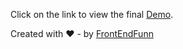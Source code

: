 Click on the link to view the final
[Demo](https://ui-session.stackblitz.io).


Created with ❤️ - by [FrontEndFunn](https://www.youtube.com/channel/UCpOHt5d6GG-mvo-_pU06rhQ?sub_confirmation=1)


